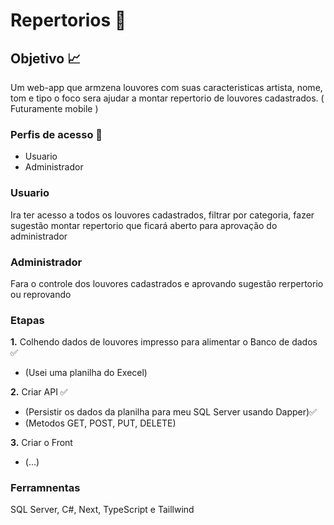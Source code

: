 # Repertorios 🎼

## Objetivo 📈

Um web-app que armzena louvores com suas caracteristicas artista, nome, tom e tipo
o foco sera ajudar a montar repertorio de louvores cadastrados.
( Futuramente mobile )

### Perfis de acesso 👥 

- Usuario 
- Administrador

### Usuario 
Ira ter acesso a todos os louvores cadastrados, filtrar por categoria, fazer sugestão 
montar repertorio que ficará aberto para aprovação do administrador 

### Administrador 
Fara o controle dos louvores cadastrados e aprovando sugestão rerpertorio ou reprovando

### Etapas 
**1.** Colhendo dados de louvores impresso para alimentar o Banco de dados ✅
- (Usei uma planilha do Execel)

**2.** Criar API ✅ 
- (Persistir os dados da planilha para meu SQL Server usando Dapper)✅
- (Metodos GET, POST, PUT, DELETE)

**3.** Criar o Front
- (...)

### Ferramnentas

SQL Server, C#, Next, TypeScript e Taillwind 

